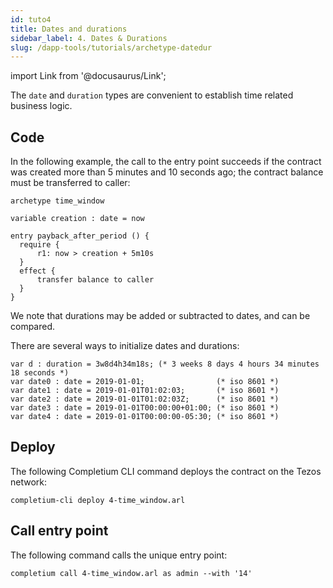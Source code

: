 ```yaml
---
id: tuto4
title: Dates and durations
sidebar_label: 4. Dates & Durations
slug: /dapp-tools/tutorials/archetype-datedur
---
```



import Link from '@docusaurus/Link';

The `date` and `duration` types are convenient to establish time related business logic.

## Code

In the following example, the call to the entry point succeeds if the contract was created more than 5 minutes and 10 seconds ago; the contract balance must be transferred to caller:

```archetype {7}
archetype time_window

variable creation : date = now

entry payback_after_period () {
  require {
      r1: now > creation + 5m10s
  }
  effect {
      transfer balance to caller
  }
}
```

We note that durations may be added or subtracted to dates, and can be compared.

There are several ways to initialize dates and durations:

```archetype
var d : duration = 3w8d4h34m18s; (* 3 weeks 8 days 4 hours 34 minutes 18 seconds *)
var date0 : date = 2019-01-01;                (* iso 8601 *)
var date1 : date = 2019-01-01T01:02:03;       (* iso 8601 *)
var date2 : date = 2019-01-01T01:02:03Z;      (* iso 8601 *)
var date3 : date = 2019-01-01T00:00:00+01:00; (* iso 8601 *)
var date4 : date = 2019-01-01T00:00:00-05:30; (* iso 8601 *)
```


## Deploy

The following <Link to='/docs/dapp-tools/completium-cli'>Completium CLI</Link> command deploys the contract on the Tezos network:

```
completium-cli deploy 4-time_window.arl
```

## Call entry point

The following command calls the unique entry point:

```
completium call 4-time_window.arl as admin --with '14'
```
